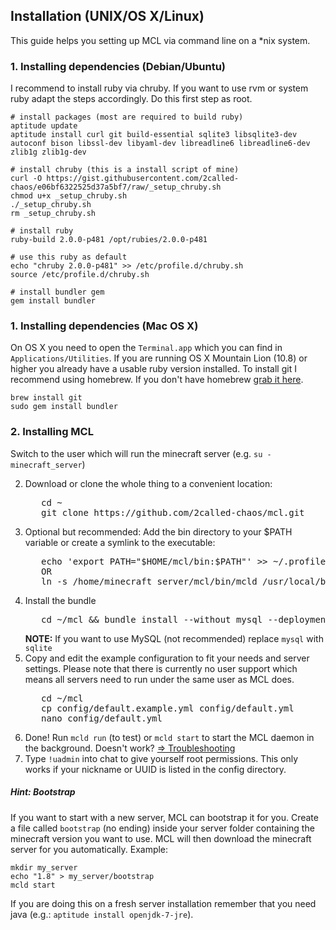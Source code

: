 ## Installation (UNIX/OS X/Linux)

This guide helps you setting up MCL via command line on a *nix system.


### 1. Installing dependencies (Debian/Ubuntu)

I recommend to install ruby via chruby. If you want to use rvm or system ruby adapt the steps accordingly.
Do this first step as root.

```
# install packages (most are required to build ruby)
aptitude update
aptitude install curl git build-essential sqlite3 libsqlite3-dev autoconf bison libssl-dev libyaml-dev libreadline6 libreadline6-dev zlib1g zlib1g-dev

# install chruby (this is a install script of mine)
curl -O https://gist.githubusercontent.com/2called-chaos/e06bf6322525d37a5bf7/raw/_setup_chruby.sh
chmod u+x _setup_chruby.sh
./_setup_chruby.sh
rm _setup_chruby.sh

# install ruby
ruby-build 2.0.0-p481 /opt/rubies/2.0.0-p481

# use this ruby as default
echo "chruby 2.0.0-p481" >> /etc/profile.d/chruby.sh
source /etc/profile.d/chruby.sh

# install bundler gem
gem install bundler
```


### 1. Installing dependencies (Mac OS X)

On OS X you need to open the `Terminal.app` which you can find in `Applications/Utilities`. If you are running OS X Mountain Lion (10.8) or higher you already have a usable ruby version installed. To install git I recommend using homebrew. If you don't have homebrew [grab it here](http://brew.sh/#install).

```shell
brew install git
sudo gem install bundler
```


### 2. Installing MCL

Switch to the user which will run the minecraft server (e.g. `su - minecraft_server`)

2. Download or clone the whole thing to a convenient location:
    <pre>
      cd ~
      git clone https://github.com/2called-chaos/mcl.git</pre>
3. Optional but recommended: Add the bin directory to your $PATH variable or create a symlink to the executable:
    <pre>
      echo 'export PATH="$HOME/mcl/bin:$PATH"' >> ~/.profile && source ~/.profile
      OR
      ln -s /home/minecraft_server/mcl/bin/mcld /usr/local/bin/mcld</pre>
4. Install the bundle
    <pre>
      cd ~/mcl && bundle install --without mysql --deployment</pre>
   **NOTE:** If you want to use MySQL (not recommended) replace `mysql` with `sqlite`
5. Copy and edit the example configuration to fit your needs and server settings.
   Please note that there is currently no user support which means all servers need to run under the same user as MCL does.
    <pre>
      cd ~/mcl
      cp config/default.example.yml config/default.yml
      nano config/default.yml</pre>
6. Done! Run `mcld run` (to test) or `mcld start` to start the MCL daemon in the background. Doesn't work? [=> Troubleshooting](https://github.com/2called-chaos/mcl/wiki/Troubleshooting)
7. Type `!uadmin` into chat to give yourself root permissions. This only works if your nickname or UUID is listed in the config directory.

##### Hint: Bootstrap
If you want to start with a new server, MCL can bootstrap it for you. Create a file called `bootstrap` (no ending) inside your server folder containing the minecraft version you want to use. MCL will then download the minecraft server for you automatically. Example:
```
mkdir my_server
echo "1.8" > my_server/bootstrap
mcld start
```
If you are doing this on a fresh server installation remember that you need java (e.g.: `aptitude install openjdk-7-jre`).
